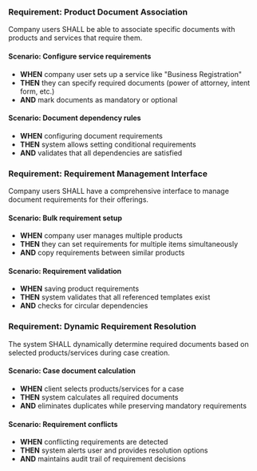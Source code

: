### Requirement: Product Document Association

Company users SHALL be able to associate specific documents with products and services that require them.

#### Scenario: Configure service requirements

- **WHEN** company user sets up a service like "Business Registration"
- **THEN** they can specify required documents (power of attorney, intent form, etc.)
- **AND** mark documents as mandatory or optional

#### Scenario: Document dependency rules

- **WHEN** configuring document requirements
- **THEN** system allows setting conditional requirements
- **AND** validates that all dependencies are satisfied

### Requirement: Requirement Management Interface

Company users SHALL have a comprehensive interface to manage document requirements for their offerings.

#### Scenario: Bulk requirement setup

- **WHEN** company user manages multiple products
- **THEN** they can set requirements for multiple items simultaneously
- **AND** copy requirements between similar products

#### Scenario: Requirement validation

- **WHEN** saving product requirements
- **THEN** system validates that all referenced templates exist
- **AND** checks for circular dependencies

### Requirement: Dynamic Requirement Resolution

The system SHALL dynamically determine required documents based on selected products/services during case creation.

#### Scenario: Case document calculation

- **WHEN** client selects products/services for a case
- **THEN** system calculates all required documents
- **AND** eliminates duplicates while preserving mandatory requirements

#### Scenario: Requirement conflicts

- **WHEN** conflicting requirements are detected
- **THEN** system alerts user and provides resolution options
- **AND** maintains audit trail of requirement decisions
